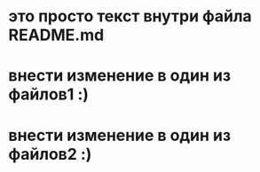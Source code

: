 # это просто текст внутри файла README.md

# внести изменение в один из файлов1 :)
# внести изменение в один из файлов2 :)